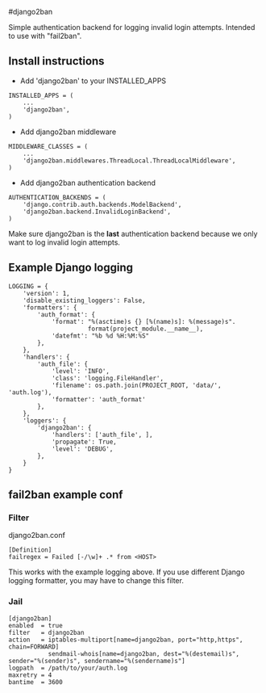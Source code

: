 #django2ban

Simple authentication backend for logging invalid login attempts. 
Intended to use with "fail2ban". 

## Install instructions

- Add 'django2ban' to your INSTALLED_APPS

```
INSTALLED_APPS = (  
    ...  
    'django2ban',  
)  
```

- Add django2ban middleware

```
MIDDLEWARE_CLASSES = (
    ...  
    'django2ban.middlewares.ThreadLocal.ThreadLocalMiddleware',  
)  
```

- Add django2ban authentication backend

```
AUTHENTICATION_BACKENDS = (
    'django.contrib.auth.backends.ModelBackend',
    'django2ban.backend.InvalidLoginBackend',
)
```

Make sure django2ban is the **last** authentication backend because we only 
want to log invalid login attempts.

## Example Django logging

```
LOGGING = {
    'version': 1,
    'disable_existing_loggers': False,
    'formatters': {
        'auth_format': {
            'format': "%(asctime)s {} [%(name)s]: %(message)s".
                      format(project_module.__name__),
            'datefmt': "%b %d %H:%M:%S"
        },
    },
    'handlers': {
        'auth_file': {
            'level': 'INFO',
            'class': 'logging.FileHandler',
            'filename': os.path.join(PROJECT_ROOT, 'data/', 'auth.log'),
            'formatter': 'auth_format'
        },
    },
    'loggers': {
        'django2ban': {
            'handlers': ['auth_file', ],
            'propagate': True,
            'level': 'DEBUG',
        },
    }
}
```

## fail2ban example conf

### Filter
django2ban.conf

```
[Definition]
failregex = Failed [-/\w]+ .* from <HOST>
```
This works with the example logging above. If you use different Django logging 
formatter, you may have to change this filter.

### Jail
```
[django2ban]
enabled  = true
filter   = django2ban
action   = iptables-multiport[name=django2ban, port="http,https", chain=FORWARD]
           sendmail-whois[name=django2ban, dest="%(destemail)s", sender="%(sender)s", sendername="%(sendername)s"]
logpath  = /path/to/your/auth.log
maxretry = 4
bantime  = 3600
```
